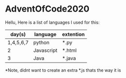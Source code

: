 # AdventOfCode2020

Hellu, Here is a list of languages I used for this:

| day(s) | language   | extention |
|--------|------------|-----------|
| 1,4,5,6,7| python     | \*.py     |
|   2    | Javascript | \*.html   |
|   3    | Java       | \*.java   |

*Note, didnt want to create an extra *.js thats the way it is
